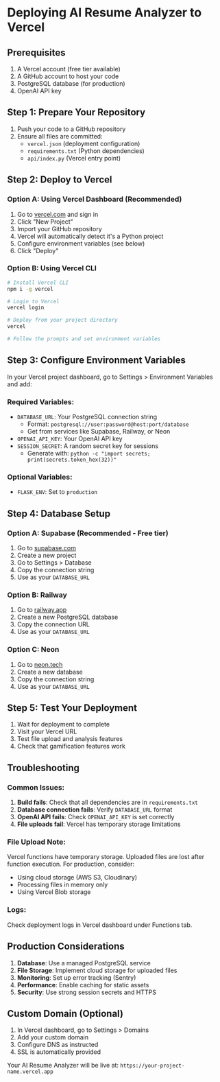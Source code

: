 # Deploying AI Resume Analyzer to Vercel

## Prerequisites

1. A Vercel account (free tier available)
2. A GitHub account to host your code
3. PostgreSQL database (for production)
4. OpenAI API key

## Step 1: Prepare Your Repository

1. Push your code to a GitHub repository
2. Ensure all files are committed:
   - `vercel.json` (deployment configuration)
   - `requirements.txt` (Python dependencies)
   - `api/index.py` (Vercel entry point)

## Step 2: Deploy to Vercel

### Option A: Using Vercel Dashboard (Recommended)

1. Go to [vercel.com](https://vercel.com) and sign in
2. Click "New Project"
3. Import your GitHub repository
4. Vercel will automatically detect it's a Python project
5. Configure environment variables (see below)
6. Click "Deploy"

### Option B: Using Vercel CLI

```bash
# Install Vercel CLI
npm i -g vercel

# Login to Vercel
vercel login

# Deploy from your project directory
vercel

# Follow the prompts and set environment variables
```

## Step 3: Configure Environment Variables

In your Vercel project dashboard, go to Settings > Environment Variables and add:

### Required Variables:
- `DATABASE_URL`: Your PostgreSQL connection string
  - Format: `postgresql://user:password@host:port/database`
  - Get from services like Supabase, Railway, or Neon
- `OPENAI_API_KEY`: Your OpenAI API key
- `SESSION_SECRET`: A random secret key for sessions
  - Generate with: `python -c "import secrets; print(secrets.token_hex(32))"`

### Optional Variables:
- `FLASK_ENV`: Set to `production`

## Step 4: Database Setup

### Option A: Supabase (Recommended - Free tier)
1. Go to [supabase.com](https://supabase.com)
2. Create a new project
3. Go to Settings > Database
4. Copy the connection string
5. Use as your `DATABASE_URL`

### Option B: Railway
1. Go to [railway.app](https://railway.app)
2. Create a new PostgreSQL database
3. Copy the connection URL
4. Use as your `DATABASE_URL`

### Option C: Neon
1. Go to [neon.tech](https://neon.tech)
2. Create a new database
3. Copy the connection string
4. Use as your `DATABASE_URL`

## Step 5: Test Your Deployment

1. Wait for deployment to complete
2. Visit your Vercel URL
3. Test file upload and analysis features
4. Check that gamification features work

## Troubleshooting

### Common Issues:

1. **Build fails**: Check that all dependencies are in `requirements.txt`
2. **Database connection fails**: Verify `DATABASE_URL` format
3. **OpenAI API fails**: Check `OPENAI_API_KEY` is set correctly
4. **File uploads fail**: Vercel has temporary storage limitations

### File Upload Note:
Vercel functions have temporary storage. Uploaded files are lost after function execution. For production, consider:
- Using cloud storage (AWS S3, Cloudinary)
- Processing files in memory only
- Using Vercel Blob storage

### Logs:
Check deployment logs in Vercel dashboard under Functions tab.

## Production Considerations

1. **Database**: Use a managed PostgreSQL service
2. **File Storage**: Implement cloud storage for uploaded files
3. **Monitoring**: Set up error tracking (Sentry)
4. **Performance**: Enable caching for static assets
5. **Security**: Use strong session secrets and HTTPS

## Custom Domain (Optional)

1. In Vercel dashboard, go to Settings > Domains
2. Add your custom domain
3. Configure DNS as instructed
4. SSL is automatically provided

Your AI Resume Analyzer will be live at: `https://your-project-name.vercel.app`